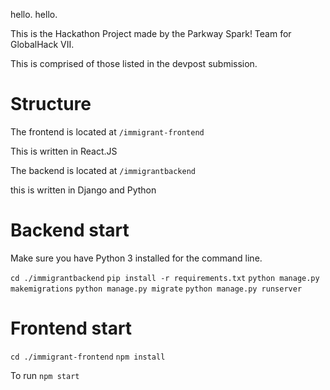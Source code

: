 hello. hello.

This is the Hackathon Project made by the Parkway Spark! Team for GlobalHack VII.

This is comprised of those listed in the devpost submission.

# Structure

The frontend is located at
`/immigrant-frontend`

This is written in React.JS

The backend is located at
`/immigrantbackend`

this is written in Django and Python

# Backend start

Make sure you have Python 3 installed for the command line.

`cd ./immigrantbackend`
`pip install -r requirements.txt`
`python manage.py makemigrations`
`python manage.py migrate`
`python manage.py runserver`

# Frontend start

`cd ./immigrant-frontend`
`npm install`

To run
`npm start`
